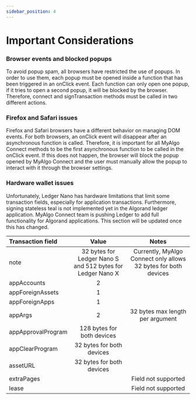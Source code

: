 ```yaml
---
sidebar_position: 4
---
```


# Important Considerations

### Browser events and blocked popups

To avoid popup spam, all browsers have restricted the use of popups. In order to use them, each popup must be opened inside a function that has been triggered in an onClick event. Each function can only open one popup, if it tries to open a second popup, it will be blocked by the browser. Therefore, connect and signTransaction methods must be called in two different actions.

### Firefox and Safari issues

Firefox and Safari browsers have a different behavior on managing DOM events. For both browsers, an onClick event will disappear after an asynchronous function is called. Therefore, it is important for all MyAlgo Connect methods to be the first asynchronous function to be called in the onClick event. If this does not happen, the browser will block the popup opened by MyAlgo Connect and the user must manually allow the popup to interact with it through the browser settings.

### Hardware wallet issues

Unfortunately, Ledger Nano has hardware limitations that limit some transaction fields, especially for application transactions. Furthermore, signing stateless teal is not implemented yet in the Algorand ledger application. MyAlgo Connect team is pushing Ledger to add full functionality for Algorand applications. This section will be updated once this has changed.

| Transaction field | Value         | Notes         |
| :---              |    :----:     |    :----: |
| note             |   32 bytes for Ledger Nano S and 512 bytes for Ledger Nano X    | Currently, MyAlgo Connect only allows 32 bytes for both devices |
| appAccounts      |    2     |      |
| appForeignAssets |    1     |      |
| appForeignApps   |    1     |      |
| appArgs          |    2     |   32 bytes max length per argument   |
| appApprovalProgram | 128 bytes for both devices |
| appClearProgram | 32 bytes for both devices |
| assetURL         |    32 bytes for both devices |
| extraPages    |   | Field not supported  |
| lease    |   | Field not supported  |

